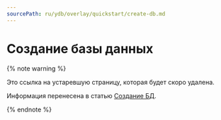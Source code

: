 ```yaml
---
sourcePath: ru/ydb/overlay/quickstart/create-db.md
---
```

# Создание базы данных

{% note warning %}

Это ссылка на устаревшую страницу, которая будет скоро удалена.

Информация перенесена в статью [Создание БД](../getting_started/create_db.md).

{% endnote %}
